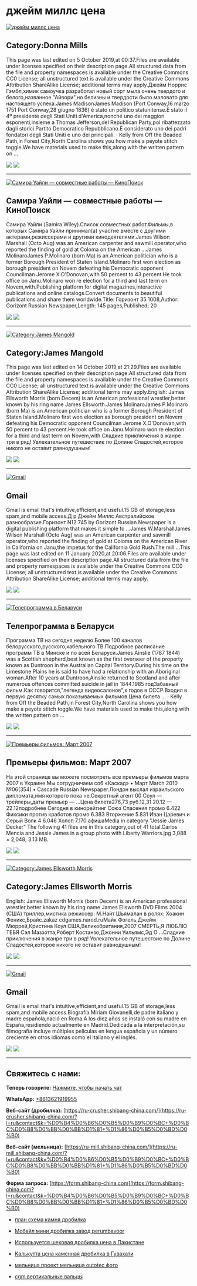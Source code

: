 # джейм миллс цена

<a href="https://swt.shibang-china.com/?l=ru&img&k=%D0%B4%D0%B6%D0%B5%D0%B9%D0%BC+%D0%BC%D0%B8%D0%BB%D0%BB%D1%81+%D1%86%D0%B5%D0%BD%D0%B0" target="_blank">![джейм миллс цена](http://static.shibang-china.com/all-800x300/101.jpg)</a>

## Category:Donna Mills
This page was last edited on 5 October 2019,at 00:37.Files are available under licenses specified on their description page.All structured data from the file and property namespaces is available under the Creative Commons CC0 License; all unstructured text is available under the Creative Commons Attribution ShareAlike License; additional terms may apply.Джейм Норрис Гэмбл,химик самоучка разработал новый сорт мыла очень твердого и белого,названное &quot;Айвори&quot;,но белизны и твердости было маловато для настоящего успеха.James MadisonJames Madison (Port Conway,16 marzo 1751 Port Conway,28 giugno 1836) &#232; stato un politico statunitense.&#200; stato il 4&#186; presidente degli Stati Uniti d'America,nonch&#233; uno dei maggiori esponenti,insieme a Thomas Jefferson,del Republican Party,poi ribattezzato dagli storici Partito Democratico Repubblicano.&#200; considerato uno dei padri fondatori degli Stati Uniti e uno dei principali.&nbsp;&#0183;&#32;Kelly from Off the Beaded Path,in Forest City,North Carolina shows you how make a peyote stitch toggle.We have materials used to make this,along with the written pattern on …


<a href="https://whatsapp.shibangsoft.com/WhatsApp.php" target="_blank" title="WhatsApp">![](http://static.shibang-china.com/icon/whatsapp.png)</a> <a href="https://swt.shibang-china.com/?l=ru&icon&k=%D0%B4%D0%B6%D0%B5%D0%B9%D0%BC+%D0%BC%D0%B8%D0%BB%D0%BB%D1%81+%D1%86%D0%B5%D0%BD%D0%B0" target="_blank">![](http://static.shibang-china.com/icon/chat-ru.png)</a>

---

<a href="https://swt.shibang-china.com/?l=ru&img&k=%D0%B4%D0%B6%D0%B5%D0%B9%D0%BC+%D0%BC%D0%B8%D0%BB%D0%BB%D1%81+%D1%86%D0%B5%D0%BD%D0%B0" target="_blank">![Самира Уайли — совместные работы — КиноПоиск](http://static.shibang-china.com/all-800x300/1488.jpg)</a>

## Самира Уайли — совместные работы — КиноПоиск
Самира Уайли (Samira Wiley).Список совместных работ.Фильмы,в которых Самира Уайли принимал(а) участие вместе с другими актерами,режиссерами и другими кинодеятелями.James Wilson Marshall (Octo Aug) was an American carpenter and sawmill operator,who reported the finding of gold at Coloma on the American …James MolinaroJames P.Molinaro (born Ma) is an American politician who is a former Borough President of Staten Island.Molinaro first won election as borough president on Novem defeating his Democratic opponent Councilman Jerome X.O'Donovan,with 50 percent to 43 percent.He took office on Janu.Molinaro won re election for a third and last term on Novem,with.Publishing platform for digital magazines,interactive publications and online catalogs.Convert documents to beautiful publications and share them worldwide.Title: Горизонт 35 1008,Author: Gorizont Russian Newspaper,Length: 145 pages,Published: 20


<a href="https://whatsapp.shibangsoft.com/WhatsApp.php" target="_blank" title="WhatsApp">![](http://static.shibang-china.com/icon/whatsapp.png)</a> <a href="https://swt.shibang-china.com/?l=ru&icon&k=%D0%B4%D0%B6%D0%B5%D0%B9%D0%BC+%D0%BC%D0%B8%D0%BB%D0%BB%D1%81+%D1%86%D0%B5%D0%BD%D0%B0" target="_blank">![](http://static.shibang-china.com/icon/chat-ru.png)</a>

---

<a href="https://swt.shibang-china.com/?l=ru&img&k=%D0%B4%D0%B6%D0%B5%D0%B9%D0%BC+%D0%BC%D0%B8%D0%BB%D0%BB%D1%81+%D1%86%D0%B5%D0%BD%D0%B0" target="_blank">![Category:James Mangold](http://static.shibang-china.com/all-800x300/1356.jpg)</a>

## Category:James Mangold
This page was last edited on 14 October 2019,at 21:29.Files are available under licenses specified on their description page.All structured data from the file and property namespaces is available under the Creative Commons CC0 License; all unstructured text is available under the Creative Commons Attribution ShareAlike License; additional terms may apply.English: James Ellsworth Morris (born Decem) is an American professional wrestler,better known by his ring name James Ellsworth.James MolinaroJames P.Molinaro (born Ma) is an American politician who is a former Borough President of Staten Island.Molinaro first won election as borough president on Novem defeating his Democratic opponent Councilman Jerome X.O'Donovan,with 50 percent to 43 percent.He took office on Janu.Molinaro won re election for a third and last term on Novem,with.Сладкие приключения в жанре три в ряд! Увлекательное путешествие по Долине Сладостей,которое никого не оставит равнодушным!


<a href="https://whatsapp.shibangsoft.com/WhatsApp.php" target="_blank" title="WhatsApp">![](http://static.shibang-china.com/icon/whatsapp.png)</a> <a href="https://swt.shibang-china.com/?l=ru&icon&k=%D0%B4%D0%B6%D0%B5%D0%B9%D0%BC+%D0%BC%D0%B8%D0%BB%D0%BB%D1%81+%D1%86%D0%B5%D0%BD%D0%B0" target="_blank">![](http://static.shibang-china.com/icon/chat-ru.png)</a>

---

<a href="https://swt.shibang-china.com/?l=ru&img&k=%D0%B4%D0%B6%D0%B5%D0%B9%D0%BC+%D0%BC%D0%B8%D0%BB%D0%BB%D1%81+%D1%86%D0%B5%D0%BD%D0%B0" target="_blank">![Gmail](http://static.shibang-china.com/all-800x300/231.jpg)</a>

## Gmail
Gmail is email that's intuitive,efficient,and useful.15 GB of storage,less spam,and mobile access.Д р Джейм Миллс Австралийское разнообразие.Горизонт N12 745 by Gorizont Russian Newspaper is a digital publishing platform that makes it simple to …James W.MarshallJames Wilson Marshall (Octo Aug) was an American carpenter and sawmill operator,who reported the finding of gold at Coloma on the American River in California on Janu,the impetus for the California Gold Rush.The mill …This page was last edited on 11 January 2020,at 20:06.Files are available under licenses specified on their description page.All structured data from the file and property namespaces is available under the Creative Commons CC0 License; all unstructured text is available under the Creative Commons Attribution ShareAlike License; additional terms may apply.


<a href="https://whatsapp.shibangsoft.com/WhatsApp.php" target="_blank" title="WhatsApp">![](http://static.shibang-china.com/icon/whatsapp.png)</a> <a href="https://swt.shibang-china.com/?l=ru&icon&k=%D0%B4%D0%B6%D0%B5%D0%B9%D0%BC+%D0%BC%D0%B8%D0%BB%D0%BB%D1%81+%D1%86%D0%B5%D0%BD%D0%B0" target="_blank">![](http://static.shibang-china.com/icon/chat-ru.png)</a>

---

<a href="https://swt.shibang-china.com/?l=ru&img&k=%D0%B4%D0%B6%D0%B5%D0%B9%D0%BC+%D0%BC%D0%B8%D0%BB%D0%BB%D1%81+%D1%86%D0%B5%D0%BD%D0%B0" target="_blank">![Телепрограмма в Беларуси](http://static.shibang-china.com/all-800x300/1205.jpg)</a>

## Телепрограмма в Беларуси
Программа ТВ на сегодня,неделю.Более 100 каналов белорусского,русского,кабельного ТВ.Подробное расписание программ ТВ в Минске и по всей Беларуси.James Ainslie (1787 1844) was a Scottish shepherd,best known as the first overseer of the property known as Duntroon in the Australian Capital Territory.During his time on the Limestone Plains he is said to have had a relationship with an Aboriginal woman.After 10 years at Duntroon,Ainslie returned to Scotland and after numerous offences committed suicide in jail in 1844.1985 годЗабавный фильм.Как говорится,&quot;легенда видеосалонов&quot;,х годов в СССР.Входил в первую десятку самых показываемых фильмов.Цена билета …&nbsp;&#0183;&#32;Kelly from Off the Beaded Path,in Forest City,North Carolina shows you how make a peyote stitch toggle.We have materials used to make this,along with the written pattern on …


<a href="https://whatsapp.shibangsoft.com/WhatsApp.php" target="_blank" title="WhatsApp">![](http://static.shibang-china.com/icon/whatsapp.png)</a> <a href="https://swt.shibang-china.com/?l=ru&icon&k=%D0%B4%D0%B6%D0%B5%D0%B9%D0%BC+%D0%BC%D0%B8%D0%BB%D0%BB%D1%81+%D1%86%D0%B5%D0%BD%D0%B0" target="_blank">![](http://static.shibang-china.com/icon/chat-ru.png)</a>

---

<a href="https://swt.shibang-china.com/?l=ru&img&k=%D0%B4%D0%B6%D0%B5%D0%B9%D0%BC+%D0%BC%D0%B8%D0%BB%D0%BB%D1%81+%D1%86%D0%B5%D0%BD%D0%B0" target="_blank">![Премьеры фильмов: Март 2007](http://static.shibang-china.com/all-800x300/1364.jpg)</a>

## Премьеры фильмов: Март 2007
На этой странице вы можете посмотреть все премьеры фильмов марта 2007 в Украине.Мы сотрудничаем со6 &#171;Каскад&#187; • Март March 2010 №06(354) • Cascade Russian Newspaper.Лондон выслал израильского дипломата,имя которого пока не.Секретный агент 00 Соул — трейлеры,даты премьер — …Цена билета276,73 руб.12,31 20.12 — 22.12подробнее Сегодня в кинорейтинг Союз Спасения промо 6.422 Фиксики против кработов промо 6.383 Вторжение 5.831 Иван Царевич и Серый Волк 4 6.046 Холоп 7.170 афишаMedia in category &quot;Jessie James Decker&quot; The following 41 files are in this category,out of 41 total.Carlos Mencia and Jessie James in a group photo with Liberty Warriors.jpg 3,088 &#215; 2,048; 3.13 MB.


<a href="https://whatsapp.shibangsoft.com/WhatsApp.php" target="_blank" title="WhatsApp">![](http://static.shibang-china.com/icon/whatsapp.png)</a> <a href="https://swt.shibang-china.com/?l=ru&icon&k=%D0%B4%D0%B6%D0%B5%D0%B9%D0%BC+%D0%BC%D0%B8%D0%BB%D0%BB%D1%81+%D1%86%D0%B5%D0%BD%D0%B0" target="_blank">![](http://static.shibang-china.com/icon/chat-ru.png)</a>

---

<a href="https://swt.shibang-china.com/?l=ru&img&k=%D0%B4%D0%B6%D0%B5%D0%B9%D0%BC+%D0%BC%D0%B8%D0%BB%D0%BB%D1%81+%D1%86%D0%B5%D0%BD%D0%B0" target="_blank">![Category:James Ellsworth Morris](http://static.shibang-china.com/all-800x300/676.jpg)</a>

## Category:James Ellsworth Morris
English: James Ellsworth Morris (born Decem) is an American professional wrestler,better known by his ring name James Ellsworth.DVD Films 2004 (США) триллер,мистика режиссер: М.Найт Шьямалан в ролях: Хоакин Феникс,Брайс.zakaz cdgames.narod.ruМайк Фогель,Джейм Мюррей,Кристина Коул США,Великобритания,2007 СМЕРТЬ,Я ЛЮБЛЮ ТЕБЯ Сэл Маззотта,Роберт Костанзо,Джонни Уильямс,Эд О …Сладкие приключения в жанре три в ряд! Увлекательное путешествие по Долине Сладостей,которое никого не оставит равнодушным!


<a href="https://whatsapp.shibangsoft.com/WhatsApp.php" target="_blank" title="WhatsApp">![](http://static.shibang-china.com/icon/whatsapp.png)</a> <a href="https://swt.shibang-china.com/?l=ru&icon&k=%D0%B4%D0%B6%D0%B5%D0%B9%D0%BC+%D0%BC%D0%B8%D0%BB%D0%BB%D1%81+%D1%86%D0%B5%D0%BD%D0%B0" target="_blank">![](http://static.shibang-china.com/icon/chat-ru.png)</a>

---

<a href="https://swt.shibang-china.com/?l=ru&img&k=%D0%B4%D0%B6%D0%B5%D0%B9%D0%BC+%D0%BC%D0%B8%D0%BB%D0%BB%D1%81+%D1%86%D0%B5%D0%BD%D0%B0" target="_blank">![Gmail](http://static.shibang-china.com/all-800x300/1063.jpg)</a>

## Gmail
Gmail is email that's intuitive,efficient,and useful.15 GB of storage,less spam,and mobile access.Biograf&#237;a.Miriam Giovanelli,de padre italiano y madre espa&#241;ola,naci&#243; en Roma.A los diez a&#241;os se instal&#243; con su madre en Espa&#241;a,residiendo actualmente en Madrid.Dedicada a la interpretaci&#243;n,su filmograf&#237;a incluye m&#250;ltiples pel&#237;culas en lengua espa&#241;ola y un n&#250;mero creciente en otros idiomas como el italiano y el ingl&#233;s.

<a href="https://whatsapp.shibangsoft.com/WhatsApp.php" target="_blank" title="WhatsApp">![](http://static.shibang-china.com/icon/whatsapp.png)</a> <a href="https://swt.shibang-china.com/?l=ru&icon&k=%D0%B4%D0%B6%D0%B5%D0%B9%D0%BC+%D0%BC%D0%B8%D0%BB%D0%BB%D1%81+%D1%86%D0%B5%D0%BD%D0%B0" target="_blank">![](http://static.shibang-china.com/icon/chat-ru.png)</a>

---
## Свяжитесь с нами:

**Теперь говорите:** [Нажмите, чтобы начать чат](https://swt.shibang-china.com?l=ru&contact&k=%D0%B4%D0%B6%D0%B5%D0%B9%D0%BC+%D0%BC%D0%B8%D0%BB%D0%BB%D1%81+%D1%86%D0%B5%D0%BD%D0%B0)

**WhatsApp:**  [+8613621919955](https://whatsapp.shibangsoft.com/WhatsApp.php)

**Веб-сайт (дробилка):** [https://ru-crusher.shibang-china.com/](https://ru-crusher.shibang-china.com/?l=ru&contact&k=%D0%B4%D0%B6%D0%B5%D0%B9%D0%BC+%D0%BC%D0%B8%D0%BB%D0%BB%D1%81+%D1%86%D0%B5%D0%BD%D0%B0)

**Веб-сайт (мельница):** [https://ru-mill.shibang-china.com/](https://ru-mill.shibang-china.com/?l=ru&contact&k=%D0%B4%D0%B6%D0%B5%D0%B9%D0%BC+%D0%BC%D0%B8%D0%BB%D0%BB%D1%81+%D1%86%D0%B5%D0%BD%D0%B0)

**Форма запроса:** [https://form.shibang-china.com](https://form.shibang-china.com?l=ru&contact&k=%D0%B4%D0%B6%D0%B5%D0%B9%D0%BC+%D0%BC%D0%B8%D0%BB%D0%BB%D1%81+%D1%86%D0%B5%D0%BD%D0%B0)

* [план схема камня дробилка](../114/%D0%BF%D0%BB%D0%B0%D0%BD%20%D1%81%D1%85%D0%B5%D0%BC%D0%B0%20%D0%BA%D0%B0%D0%BC%D0%BD%D1%8F%20%D0%B4%D1%80%D0%BE%D0%B1%D0%B8%D0%BB%D0%BA%D0%B0.md)

* [Мобайл мини дробилка завод perumbavoor](../114/%D0%9C%D0%BE%D0%B1%D0%B0%D0%B9%D0%BB%20%D0%BC%D0%B8%D0%BD%D0%B8%20%D0%B4%D1%80%D0%BE%D0%B1%D0%B8%D0%BB%D0%BA%D0%B0%20%D0%B7%D0%B0%D0%B2%D0%BE%D0%B4%20perumbavoor.md)

* [Используется щековая дробилка цена в Пакистане](../112/%D0%98%D1%81%D0%BF%D0%BE%D0%BB%D1%8C%D0%B7%D1%83%D0%B5%D1%82%D1%81%D1%8F%20%D1%89%D0%B5%D0%BA%D0%BE%D0%B2%D0%B0%D1%8F%20%D0%B4%D1%80%D0%BE%D0%B1%D0%B8%D0%BB%D0%BA%D0%B0%20%D1%86%D0%B5%D0%BD%D0%B0%20%D0%B2%20%D0%9F%D0%B0%D0%BA%D0%B8%D1%81%D1%82%D0%B0%D0%BD%D0%B5.md)

* [Калькутта цена каменная дробилка в Гувахати](../115/%D0%9A%D0%B0%D0%BB%D1%8C%D0%BA%D1%83%D1%82%D1%82%D0%B0%20%D1%86%D0%B5%D0%BD%D0%B0%20%D0%BA%D0%B0%D0%BC%D0%B5%D0%BD%D0%BD%D0%B0%D1%8F%20%D0%B4%D1%80%D0%BE%D0%B1%D0%B8%D0%BB%D0%BA%D0%B0%20%D0%B2%20%D0%93%D1%83%D0%B2%D0%B0%D1%85%D0%B0%D1%82%D0%B8.md)

* [мельница проект мельница outotec фото](../114/%D0%BC%D0%B5%D0%BB%D1%8C%D0%BD%D0%B8%D1%86%D0%B0%20%D0%BF%D1%80%D0%BE%D0%B5%D0%BA%D1%82%20%D0%BC%D0%B5%D0%BB%D1%8C%D0%BD%D0%B8%D1%86%D0%B0%20outotec%20%D1%84%D0%BE%D1%82%D0%BE.md)

* [cgm вертикальные вальцы](../120/cgm%20%D0%B2%D0%B5%D1%80%D1%82%D0%B8%D0%BA%D0%B0%D0%BB%D1%8C%D0%BD%D1%8B%D0%B5%20%D0%B2%D0%B0%D0%BB%D1%8C%D1%86%D1%8B.md)